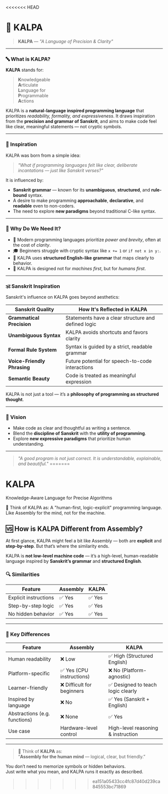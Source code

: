<<<<<<< HEAD
# 🌸 KALPA

> **KALPA** — *"A Language of Precision & Clarity"*

---

### 🔤 What is KALPA?

**KALPA** stands for:

> **K**nowledgeable  
> **A**rticulate  
> **L**anguage for  
> **P**rogrammable  
> **A**ctions

KALPA is a **natural-language inspired programming language** that prioritizes *readability, formality, and expressiveness*. It draws inspiration from the **precision and grammar of Sanskrit**, and aims to make code feel like clear, meaningful statements — not cryptic symbols.

---

### 🌿 Inspiration

KALPA was born from a simple idea:

> *"What if programming languages felt like clear, deliberate incantations — just like Sanskrit verses?"*

It is influenced by:
- **Sanskrit grammar** — known for its **unambiguous**, **structured**, and **rule-bound** syntax.
- A desire to make programming **approachable**, **declarative**, and **readable** even to non-coders.
- The need to explore **new paradigms** beyond traditional C-like syntax.

---

### 🧠 Why Do We Need It?

- 🧾 Modern programming languages prioritize *power and brevity*, often at the cost of *clarity*.
- 🎓 Beginners struggle with cryptic syntax like `x += 1` or `if not x in y:`.
- 📖 KALPA uses **structured English-like grammar** that maps clearly to behavior.
- 🧘 KALPA is designed not for *machines first*, but for *humans first*.

---

### 🕉️ Sanskrit Inspiration

Sanskrit's influence on KALPA goes beyond aesthetics:

| Sanskrit Quality          | How It's Reflected in KALPA                          |
|--------------------------|------------------------------------------------------|
| **Grammatical Precision** | Statements have a clear structure and defined logic |
| **Unambiguous Syntax**    | KALPA avoids shortcuts and favors clarity           |
| **Formal Rule System**    | Syntax is guided by a strict, readable grammar      |
| **Voice-Friendly Phrasing**| Future potential for speech-to-code interactions    |
| **Semantic Beauty**       | Code is treated as meaningful expression            |

KALPA is not just a tool — it’s a **philosophy of programming as structured thought**.

---

### 🧩 Vision

- Make code as clear and thoughtful as writing a sentence.
- Blend the **discipline of Sanskrit** with the **utility of programming**.
- Explore **new expressive paradigms** that prioritize human understanding.

---

> *"A good program is not just correct. It is understandable, explainable, and beautiful."*
=======
# KALPA
Knowledge-Aware Language for Precise Algorithms


🧠 Think of KALPA as:
A "human-first, logic-explicit" programming language.
Like Assembly for the mind, not for the machine.

## 🆚 How is KALPA Different from Assembly?

At first glance, KALPA might feel a bit like Assembly — both are **explicit** and **step-by-step**. But that’s where the similarity ends.

KALPA is **not low-level machine code** — it’s a high-level, human-readable language inspired by **Sanskrit’s grammar** and **structured English**.

### 🔍 Similarities

| Feature               | Assembly                     | KALPA                              |
|-----------------------|------------------------------|-------------------------------------|
| Explicit instructions | ✅ Yes                        | ✅ Yes                              |
| Step-by-step logic    | ✅ Yes                        | ✅ Yes                              |
| No hidden behavior    | ✅ Yes                        | ✅ Yes                              |

---

### 🚀 Key Differences

| Feature               | Assembly                     | KALPA                              |
|-----------------------|------------------------------|-------------------------------------|
| Human readability     | ❌ Low                       | ✅ High (Structured English)        |
| Platform-specific     | ✅ Yes (CPU instructions)     | ❌ No (Platform-agnostic)           |
| Learner-friendly      | ❌ Difficult for beginners    | ✅ Designed to teach logic clearly  |
| Inspired by language  | ❌ No                        | ✅ Yes (Sanskrit + English)         |
| Abstractions (e.g. functions) | ❌ None              | ✅ Yes                              |
| Use case              | Hardware-level control        | High-level reasoning & instruction |

---

> 🧠 Think of **KALPA** as:  
> “**Assembly for the human mind** — logical, clear, but friendly.”

You don’t need to memorize symbols or hidden behaviors.  
Just write what you mean, and KALPA runs it exactly as described.

>>>>>>> ea151a05433cc4fc87d40d239ca845553bc71869
